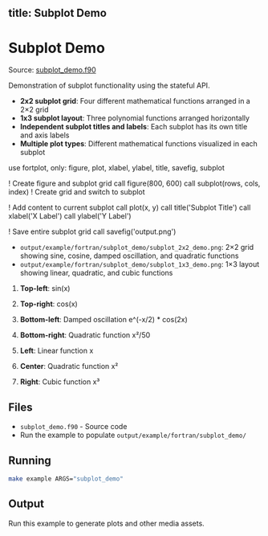 title: Subplot Demo
---

# Subplot Demo

Source: [subplot_demo.f90](https://github.com/lazy-fortran/fortplot/blob/main/example/fortran/subplot_demo/subplot_demo.f90)

Demonstration of subplot functionality using the stateful API.

- **2x2 subplot grid**: Four different mathematical functions arranged in a 2×2 grid
- **1x3 subplot layout**: Three polynomial functions arranged horizontally
- **Independent subplot titles and labels**: Each subplot has its own title and axis labels
- **Multiple plot types**: Different mathematical functions visualized in each subplot

use fortplot, only: figure, plot, xlabel, ylabel, title, savefig, subplot

! Create figure and subplot grid
call figure(800, 600)
call subplot(rows, cols, index)  ! Create grid and switch to subplot

! Add content to current subplot
call plot(x, y)
call title('Subplot Title')
call xlabel('X Label')
call ylabel('Y Label')

! Save entire subplot grid
call savefig('output.png')

- `output/example/fortran/subplot_demo/subplot_2x2_demo.png`: 2×2 grid showing sine, cosine, damped oscillation, and quadratic functions
- `output/example/fortran/subplot_demo/subplot_1x3_demo.png`: 1×3 layout showing linear, quadratic, and cubic functions

1. **Top-left**: sin(x)
2. **Top-right**: cos(x)
3. **Bottom-left**: Damped oscillation e^(-x/2) * cos(2x)
4. **Bottom-right**: Quadratic function x²/50

1. **Left**: Linear function x
2. **Center**: Quadratic function x²
3. **Right**: Cubic function x³

## Files

- `subplot_demo.f90` - Source code
- Run the example to populate `output/example/fortran/subplot_demo/`

## Running

```bash
make example ARGS="subplot_demo"
```

## Output

Run this example to generate plots and other media assets.

